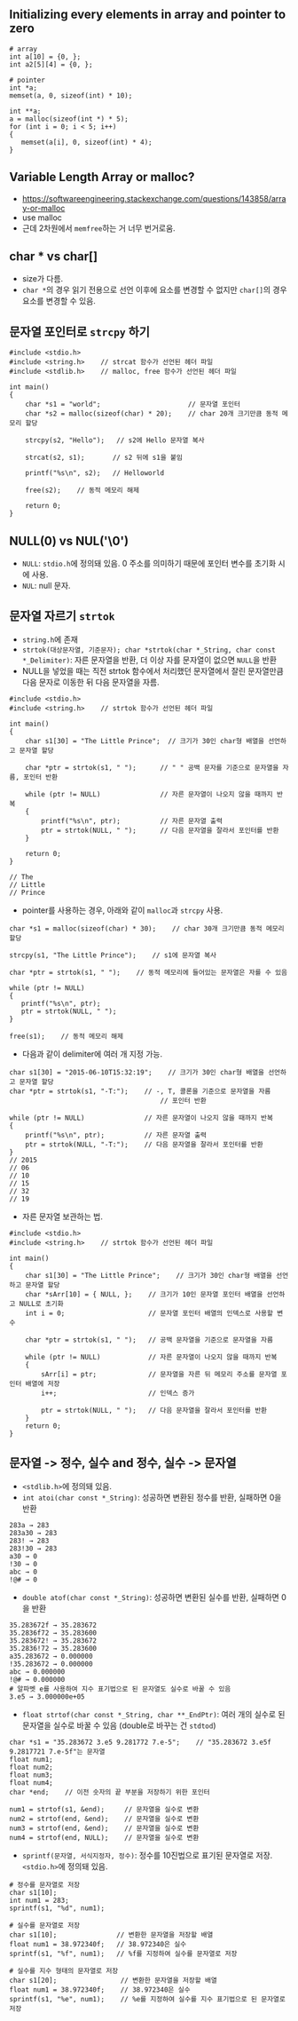 ## Initializing every elements in array and pointer to zero
```
# array
int a[10] = {0, };
int a2[5][4] = {0, };

# pointer
int *a;
memset(a, 0, sizeof(int) * 10);

int **a;
a = malloc(sizeof(int *) * 5);
for (int i = 0; i < 5; i++)
{
   memset(a[i], 0, sizeof(int) * 4); 
}
```

## Variable Length Array or malloc?
- https://softwareengineering.stackexchange.com/questions/143858/array-or-malloc
- use malloc
- 근데 2차원에서 `memfree`하는 거 너무 번거로움.

## char * vs char[]
- size가 다름.
- `char *`의 경우 읽기 전용으로 선언 이후에 요소를 변경할 수 없지만 `char[]`의 경우 요소를 변경할 수 있음.

## 문자열 포인터로 `strcpy` 하기
```
#include <stdio.h>
#include <string.h>    // strcat 함수가 선언된 헤더 파일
#include <stdlib.h>    // malloc, free 함수가 선언된 헤더 파일

int main()
{
    char *s1 = "world";                      // 문자열 포인터
    char *s2 = malloc(sizeof(char) * 20);    // char 20개 크기만큼 동적 메모리 할당

    strcpy(s2, "Hello");   // s2에 Hello 문자열 복사

    strcat(s2, s1);       // s2 뒤에 s1을 붙임

    printf("%s\n", s2);   // Helloworld

    free(s2);    // 동적 메모리 해제

    return 0;
}
```

## NULL(0) vs NUL('\0')
- `NULL`: `stdio.h`에 정의돼 있음. 0 주소를 의미하기 때문에 포인터 변수를 초기화 시에 사용.
- `NUL`: null 문자.

## 문자열 자르기 `strtok`
- `string.h`에 존재
- `strtok(대상문자열, 기준문자); char *strtok(char *_String, char const *_Delimiter)`: 자른 문자열을 반환, 더 이상 자를 문자열이 없으면 `NULL`을 반환
- NULL을 넣었을 때는 직전 strtok 함수에서 처리했던 문자열에서 잘린 문자열만큼 다음 문자로 이동한 뒤 다음 문자열을 자름. 
```
#include <stdio.h>
#include <string.h>    // strtok 함수가 선언된 헤더 파일

int main()
{
    char s1[30] = "The Little Prince";  // 크기가 30인 char형 배열을 선언하고 문자열 할당

    char *ptr = strtok(s1, " ");      // " " 공백 문자를 기준으로 문자열을 자름, 포인터 반환

    while (ptr != NULL)               // 자른 문자열이 나오지 않을 때까지 반복
    {
        printf("%s\n", ptr);          // 자른 문자열 출력
        ptr = strtok(NULL, " ");      // 다음 문자열을 잘라서 포인터를 반환
    }

    return 0;
}

// The
// Little
// Prince
```
- pointer를 사용하는 경우, 아래와 같이 `malloc`과 `strcpy` 사용.
```
char *s1 = malloc(sizeof(char) * 30);    // char 30개 크기만큼 동적 메모리 할당

strcpy(s1, "The Little Prince");    // s1에 문자열 복사

char *ptr = strtok(s1, " ");    // 동적 메모리에 들어있는 문자열은 자를 수 있음

while (ptr != NULL)
{
   printf("%s\n", ptr);
   ptr = strtok(NULL, " ");
}

free(s1);    // 동적 메모리 해제
```
- 다음과 같이 delimiter에 여러 개 지정 가능.
```
char s1[30] = "2015-06-10T15:32:19";    // 크기가 30인 char형 배열을 선언하고 문자열 할당
char *ptr = strtok(s1, "-T:");    // -, T, 콜론을 기준으로 문자열을 자름
                                      // 포인터 반환

while (ptr != NULL)               // 자른 문자열이 나오지 않을 때까지 반복
{
    printf("%s\n", ptr);          // 자른 문자열 출력
    ptr = strtok(NULL, "-T:");    // 다음 문자열을 잘라서 포인터를 반환
}
// 2015
// 06
// 10
// 15
// 32
// 19
```
- 자른 문자열 보관하는 법.
```
#include <stdio.h>
#include <string.h>    // strtok 함수가 선언된 헤더 파일

int main()
{
    char s1[30] = "The Little Prince";    // 크기가 30인 char형 배열을 선언하고 문자열 할당
    char *sArr[10] = { NULL, };    // 크기가 10인 문자열 포인터 배열을 선언하고 NULL로 초기화
    int i = 0;                     // 문자열 포인터 배열의 인덱스로 사용할 변수

    char *ptr = strtok(s1, " ");   // 공백 문자열을 기준으로 문자열을 자름

    while (ptr != NULL)            // 자른 문자열이 나오지 않을 때까지 반복
    {
        sArr[i] = ptr;             // 문자열을 자른 뒤 메모리 주소를 문자열 포인터 배열에 저장
        i++;                       // 인덱스 증가

        ptr = strtok(NULL, " ");   // 다음 문자열을 잘라서 포인터를 반환
    }
    return 0;
}
```

## 문자열 -> 정수, 실수 and 정수, 실수 -> 문자열
- `<stdlib.h>`에 정의돼 있음.
- `int atoi(char const *_String)`: 성공하면 변환된 정수를 반환, 실패하면 0을 반환
```
283a → 283
283a30 → 283
283! → 283
283!30 → 283
a30 → 0
!30 → 0
abc → 0
!@# → 0
```
- `double atof(char const *_String)`: 성공하면 변환된 실수를 반환, 실패하면 0을 반환
```
35.283672f → 35.283672
35.2836f72 → 35.283600
35.283672! → 35.283672
35.2836!72 → 35.283600
a35.283672 → 0.000000
!35.283672 → 0.000000
abc → 0.000000
!@# → 0.000000
# 알파벳 e를 사용하여 지수 표기법으로 된 문자열도 실수로 바꿀 수 있음
3.e5 → 3.000000e+05
```
- `float strtof(char const *_String, char **_EndPtr)`: 여러 개의 실수로 된 문자열을 실수로 바꿀 수 있음 (double로 바꾸는 건 `stdtod`)
```
char *s1 = "35.283672 3.e5 9.281772 7.e-5";    // "35.283672 3.e5f 9.2817721 7.e-5f"는 문자열
float num1;
float num2;
float num3;
float num4;
char *end;    // 이전 숫자의 끝 부분을 저장하기 위한 포인터

num1 = strtof(s1, &end);     // 문자열을 실수로 변환
num2 = strtof(end, &end);    // 문자열을 실수로 변환
num3 = strtof(end, &end);    // 문자열을 실수로 변환
num4 = strtof(end, NULL);    // 문자열을 실수로 변환
```
- `sprintf(문자열, 서식지정자, 정수)`: 정수를 10진법으로 표기된 문자열로 저장. `<stdio.h>`에 정의돼 있음.
```
# 정수를 문자열로 저장
char s1[10];
int num1 = 283;
sprintf(s1, "%d", num1);

# 실수를 문자열로 저장
char s1[10];               // 변환한 문자열을 저장할 배열
float num1 = 38.972340f;   // 38.972340은 실수
sprintf(s1, "%f", num1);   // %f를 지정하여 실수를 문자열로 저장

# 실수를 지수 형태의 문자열로 저장
char s1[20];                // 변환한 문자열을 저장할 배열
float num1 = 38.972340f;    // 38.972340은 실수
sprintf(s1, "%e", num1);    // %e를 지정하여 실수를 지수 표기법으로 된 문자열로 저장
```
